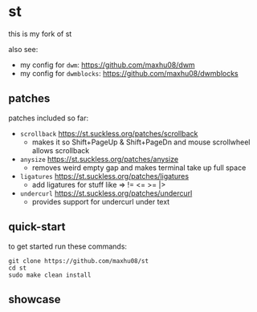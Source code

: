 # st

this is my fork of st

also see:

- my config for `dwm`: https://github.com/maxhu08/dwm
- my config for `dwmblocks`: https://github.com/maxhu08/dwmblocks

## patches

patches included so far:

- `scrollback` https://st.suckless.org/patches/scrollback
  - makes it so Shift+PageUp & Shift+PageDn and mouse scrollwheel allows scrollback
- `anysize` https://st.suckless.org/patches/anysize
  - removes weird empty gap and makes terminal take up full space
- `ligatures` https://st.suckless.org/patches/ligatures
  - add ligatures for stuff like => != <= >= |>
- `undercurl` https://st.suckless.org/patches/undercurl
  - provides support for undercurl under text

## quick-start

to get started run these commands:

```
git clone https://github.com/maxhu08/st
cd st
sudo make clean install
```

## showcase
